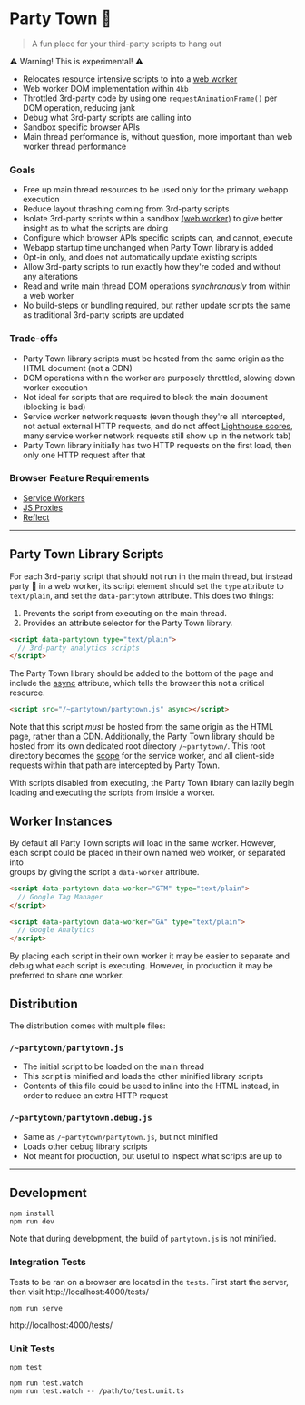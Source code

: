 # Party Town 🎉

> A fun place for your third-party scripts to hang out

⚠️ Warning! This is experimental! ⚠️

- Relocates resource intensive scripts to into a [web worker](https://developer.mozilla.org/en-US/docs/Web/API/Web_Workers_API)
- Web worker DOM implementation within `4kb`
- Throttled 3rd-party code by using one `requestAnimationFrame()` per DOM operation, reducing jank
- Debug what 3rd-party scripts are calling into
- Sandbox specific browser APIs
- Main thread performance is, without question, more important than web worker thread performance

### Goals

- Free up main thread resources to be used only for the primary webapp execution
- Reduce layout thrashing coming from 3rd-party scripts
- Isolate 3rd-party scripts within a sandbox [(web worker)](https://developer.mozilla.org/en-US/docs/Web/API/Web_Workers_API) to give better insight as to what the scripts are doing
- Configure which browser APIs specific scripts can, and cannot, execute
- Webapp startup time unchanged when Party Town library is added
- Opt-in only, and does not automatically update existing scripts
- Allow 3rd-party scripts to run exactly how they're coded and without any alterations
- Read and write main thread DOM operations _synchronously_ from within a web worker
- No build-steps or bundling required, but rather update scripts the same as traditional 3rd-party scripts are updated

### Trade-offs

- Party Town library scripts must be hosted from the same origin as the HTML document (not a CDN)
- DOM operations within the worker are purposely throttled, slowing down worker execution
- Not ideal for scripts that are required to block the main document (blocking is bad)
- Service worker network requests (even though they're all intercepted, not actual external HTTP requests, and do not affect [Lighthouse scores](https://web.dev/performance-scoring/), many service worker network requests still show up in the network tab)
- Party Town library initially has two HTTP requests on the first load, then only one HTTP request after that

### Browser Feature Requirements

- [Service Workers](https://caniuse.com/serviceworkers)
- [JS Proxies](https://caniuse.com/proxy)
- [Reflect](https://caniuse.com/mdn-javascript_builtins_reflect)

---

## Party Town Library Scripts

For each 3rd-party script that should not run in the main thread, but instead party 🎉 in a web worker, its script element
should set the `type` attribute to `text/plain`, and set the `data-partytown` attribute. This does two things:

1. Prevents the script from executing on the main thread.
2. Provides an attribute selector for the Party Town library.

```html
<script data-partytown type="text/plain">
  // 3rd-party analytics scripts
</script>
```

The Party Town library should be added to the bottom of the page and include the [async](https://developer.mozilla.org/en-US/docs/Web/HTML/Element/script#attr-async) attribute, which tells the browser this not a critical resource.

```html
<script src="/~partytown/partytown.js" async></script>
```

Note that this script _must_ be hosted from the same origin as
the HTML page, rather than a CDN. Additionally, the Party Town library should be
hosted from its own dedicated root directory `/~partytown/`. This root directory
becomes the [scope](https://developers.google.com/web/ilt/pwa/introduction-to-service-worker#registration_and_scope)
for the service worker, and all client-side requests within that path
are intercepted by Party Town.

With scripts disabled from executing, the Party Town library can lazily begin loading and
executing the scripts from inside a worker.

## Worker Instances

By default all Party Town scripts will load in the same worker. However, each
script could be placed in their own named web worker, or separated into  
groups by giving the script a `data-worker` attribute.

```html
<script data-partytown data-worker="GTM" type="text/plain">
  // Google Tag Manager
</script>

<script data-partytown data-worker="GA" type="text/plain">
  // Google Analytics
</script>
```

By placing each script in their own worker it may be easier to separate and debug
what each script is executing. However, in production it may be preferred to
share one worker.

## Distribution

The distribution comes with multiple files:

### `/~partytown/partytown.js`

- The initial script to be loaded on the main thread
- This script is minified and loads the other minified library scripts
- Contents of this file could be used to inline into the HTML instead, in order to reduce an extra HTTP request

### `/~partytown/partytown.debug.js`

- Same as `/~partytown/partytown.js`, but not minified
- Loads other debug library scripts
- Not meant for production, but useful to inspect what scripts are up to

---

## Development

```
npm install
npm run dev
```

Note that during development, the build of `partytown.js` is not minified.

### Integration Tests

Tests to be ran on a browser are located in the `tests`. First start the server, then visit http://localhost:4000/tests/

```
npm run serve
```

http://localhost:4000/tests/

### Unit Tests

```
npm test
```

```
npm run test.watch
npm run test.watch -- /path/to/test.unit.ts
```
